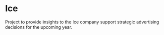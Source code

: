 # Ice
Project to provide insights to the Ice company support strategic advertising decisions for the upcoming year.
